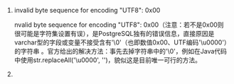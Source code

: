 1. invalid byte sequence for encoding "UTF8": 0x00

   nvalid byte sequence for encoding "UTF8": 0x00（注意：若不是0x00则很可能是字符集设置有误），是PostgreSQL独有的错误信息，直接原因是varchar型的字段或变量不接受含有'\0'（也即数值0x00、UTF编码'\u0000'）的字符串 。官方给出的解决方法：事先去掉字符串中的'\0'，例如在Java代码中使用str.replaceAll('\u0000', '')，貌似这是目前唯一可行的方法。



2. 

